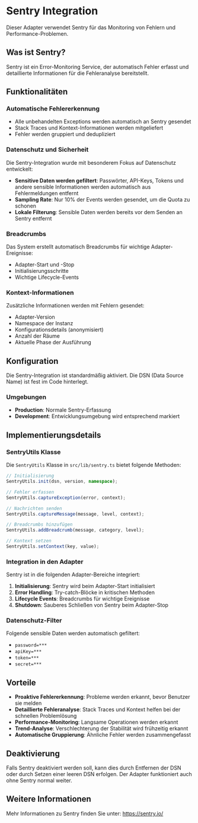 # Sentry Integration

Dieser Adapter verwendet Sentry für das Monitoring von Fehlern und Performance-Problemen.

## Was ist Sentry?

Sentry ist ein Error-Monitoring Service, der automatisch Fehler erfasst und detaillierte Informationen für die Fehleranalyse bereitstellt.

## Funktionalitäten

### Automatische Fehlererkennung

- Alle unbehandelten Exceptions werden automatisch an Sentry gesendet
- Stack Traces und Kontext-Informationen werden mitgeliefert
- Fehler werden gruppiert und dedupliziert

### Datenschutz und Sicherheit

Die Sentry-Integration wurde mit besonderem Fokus auf Datenschutz entwickelt:

- **Sensitive Daten werden gefiltert**: Passwörter, API-Keys, Tokens und andere sensible Informationen werden automatisch aus Fehlermeldungen entfernt
- **Sampling Rate**: Nur 10% der Events werden gesendet, um die Quota zu schonen
- **Lokale Filterung**: Sensible Daten werden bereits vor dem Senden an Sentry entfernt

### Breadcrumbs

Das System erstellt automatisch Breadcrumbs für wichtige Adapter-Ereignisse:

- Adapter-Start und -Stop
- Initialisierungsschritte
- Wichtige Lifecycle-Events

### Kontext-Informationen

Zusätzliche Informationen werden mit Fehlern gesendet:

- Adapter-Version
- Namespace der Instanz
- Konfigurationsdetails (anonymisiert)
- Anzahl der Räume
- Aktuelle Phase der Ausführung

## Konfiguration

Die Sentry-Integration ist standardmäßig aktiviert. Die DSN (Data Source Name) ist fest im Code hinterlegt.

### Umgebungen

- **Production**: Normale Sentry-Erfassung
- **Development**: Entwicklungsumgebung wird entsprechend markiert

## Implementierungsdetails

### SentryUtils Klasse

Die `SentryUtils` Klasse in `src/lib/sentry.ts` bietet folgende Methoden:

```typescript
// Initialisierung
SentryUtils.init(dsn, version, namespace);

// Fehler erfassen
SentryUtils.captureException(error, context);

// Nachrichten senden
SentryUtils.captureMessage(message, level, context);

// Breadcrumbs hinzufügen
SentryUtils.addBreadcrumb(message, category, level);

// Kontext setzen
SentryUtils.setContext(key, value);
```

### Integration in den Adapter

Sentry ist in die folgenden Adapter-Bereiche integriert:

1. **Initialisierung**: Sentry wird beim Adapter-Start initialisiert
2. **Error Handling**: Try-catch-Blöcke in kritischen Methoden
3. **Lifecycle Events**: Breadcrumbs für wichtige Ereignisse
4. **Shutdown**: Sauberes Schließen von Sentry beim Adapter-Stop

### Datenschutz-Filter

Folgende sensible Daten werden automatisch gefiltert:

- `password=***`
- `apiKey=***`
- `token=***`
- `secret=***`

## Vorteile

- **Proaktive Fehlererkennung**: Probleme werden erkannt, bevor Benutzer sie melden
- **Detaillierte Fehleranalyse**: Stack Traces und Kontext helfen bei der schnellen Problemlösung
- **Performance-Monitoring**: Langsame Operationen werden erkannt
- **Trend-Analyse**: Verschlechterung der Stabilität wird frühzeitig erkannt
- **Automatische Gruppierung**: Ähnliche Fehler werden zusammengefasst

## Deaktivierung

Falls Sentry deaktiviert werden soll, kann dies durch Entfernen der DSN oder durch Setzen einer leeren DSN erfolgen. Der Adapter funktioniert auch ohne Sentry normal weiter.

## Weitere Informationen

Mehr Informationen zu Sentry finden Sie unter: https://sentry.io/
